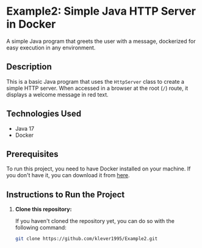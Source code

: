 # Example2: Simple Java HTTP Server in Docker

A simple Java program that greets the user with a message, dockerized for easy execution in any environment.

## Description

This is a basic Java program that uses the `HttpServer` class to create a simple HTTP server. When accessed in a browser at the root (`/`) route, it displays a welcome message in red text.

## Technologies Used

- Java 17
- Docker

## Prerequisites

To run this project, you need to have Docker installed on your machine. If you don't have it, you can download it from [here](https://www.docker.com/products/docker-desktop).

## Instructions to Run the Project

1. **Clone this repository:**

   If you haven't cloned the repository yet, you can do so with the following command:

   ```bash
   git clone https://github.com/klever1995/Example2.git
